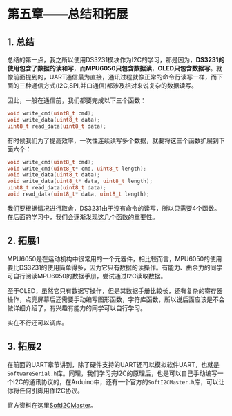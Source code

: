 # 第五章——总结和拓展

## 1. 总结

总结的第一点，我之所以使用DS3231模块作为I2C的学习，那是因为，**DS3231的使用包含了数据的读和写**，而**MPU6050只包含数据读**，**OLED只包含数据写**。就像前面提到的，UART通信最为直接，通讯过程就像正常的命令行读写一样，而下面的三种通信方式(I2C,SPI,并口通信)都涉及相对来说复杂的数据读写。

因此，一般在通信前，我们都要完成以下三个函数：

```cpp
void write_cmd(uint8_t cmd);
void write_data(uint8_t data);
uint8_t read_data(uint8_t data);
```

有时候我们为了提高效率，一次性连续读写多个数据，就要将这三个函数扩展到下面六个：


```cpp
void write_cmd(uint8_t cmd);
void write_cmd(uint8_t* cmd, uint8_t length);
void write_data(uint8_t data);
void write_data(uint8_t* data, uint8_t length);
uint8_t read_data(uint8_t data);
void read_data(uint8_t* data, uint8_t length);
```

我们要根据情况进行取舍，DS3231由于没有命令的读写，所以只需要4个函数。在后面的学习中，我们会逐渐发现这几个函数的重要性。

## 2. 拓展1

MPU6050是在运动机构中很常用的一个元器件，相比较而言，MPU6050的使用要比DS3231的使用简单得多，因为它只有数据的读操作。有能力、由余力的同学可自行阅读MPU6050的数据手册，尝试通过I2C读取数据。

至于OLED，虽然它只有数据写操作，但是其数据手册比较长，还有复杂的寄存器操作，点亮屏幕后还需要手动编写图形函数，字符库函数，所以说后面应该是不会做详细介绍了，有兴趣有能力的同学可以自行学习。

实在不行还可以调库。

## 3. 拓展2

在前面的UART章节讲到，除了硬件支持的UART还可以模拟软件UART，也就是`SoftwareSerial.h`库。同理，我们学习完I2C的原理后，也是可以自己手动编写一个I2C的通讯协议的，在Arduino中，还有一个官方的`SoftI2CMaster.h`库，可以让你将任何引脚用作I2C协议。

官方资料在这里[SoftI2CMaster](https://github.com/felias-fogg/SoftI2CMaster)。